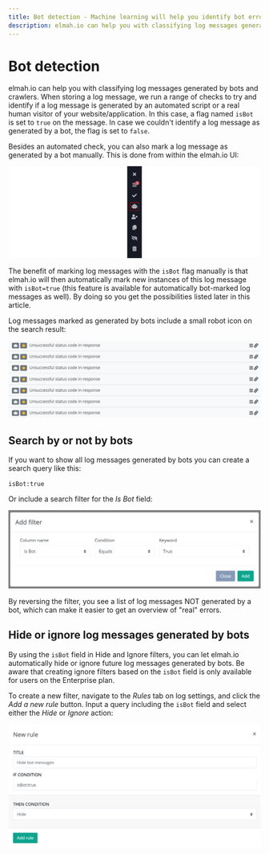 ```yaml
---
title: Bot detection - Machine learning will help you identify bot errors
description: elmah.io can help you with classifying log messages generated by bots and crawlers. Learn how bot detection works and how to use it for search.
---
```


# Bot detection

elmah.io can help you with classifying log messages generated by bots and crawlers. When storing a log message, we run a range of checks to try and identify if a log message is generated by an automated script or a real human visitor of your website/application. In this case, a flag named `isBot` is set to `true` on the message. In case we couldn't identify a log message as generated by a bot, the flag is set to `false`.

Besides an automated check, you can also mark a log message as generated by a bot manually. This is done from within the elmah.io UI:

![Mark message as bot](images/mark-message-with-isbot.png)

The benefit of marking log messages with the `isBot` flag manually is that elmah.io will then automatically mark new instances of this log message with `isBot=true` (this feature is available for automatically bot-marked log messages as well). By doing so you get the possibilities listed later in this article.

Log messages marked as generated by bots include a small robot icon on the search result:

![Bot messages result](images/isbot-log-messages.png)

## Search by or not by bots

If you want to show all log messages generated by bots you can create a search query like this:

```
isBot:true
```

Or include a search filter for the *Is Bot* field:

![Is Bot filter](images/search-by-isbot.png)

By reversing the filter, you see a list of log messages NOT generated by a bot, which can make it easier to get an overview of "real" errors.

## Hide or ignore log messages generated by bots

By using the `isBot` field in Hide and Ignore filters, you can let elmah.io automatically hide or ignore future log messages generated by bots. Be aware that creating ignore filters based on the `isBot` field is only available for users on the Enterprise plan.

To create a new filter, navigate to the *Rules* tab on log settings, and click the *Add a new rule* button. Input a query including the `isBot` field and select either the *Hide* or *Ignore* action:

![Is Bot rule](images/new-isbot-rule.png)